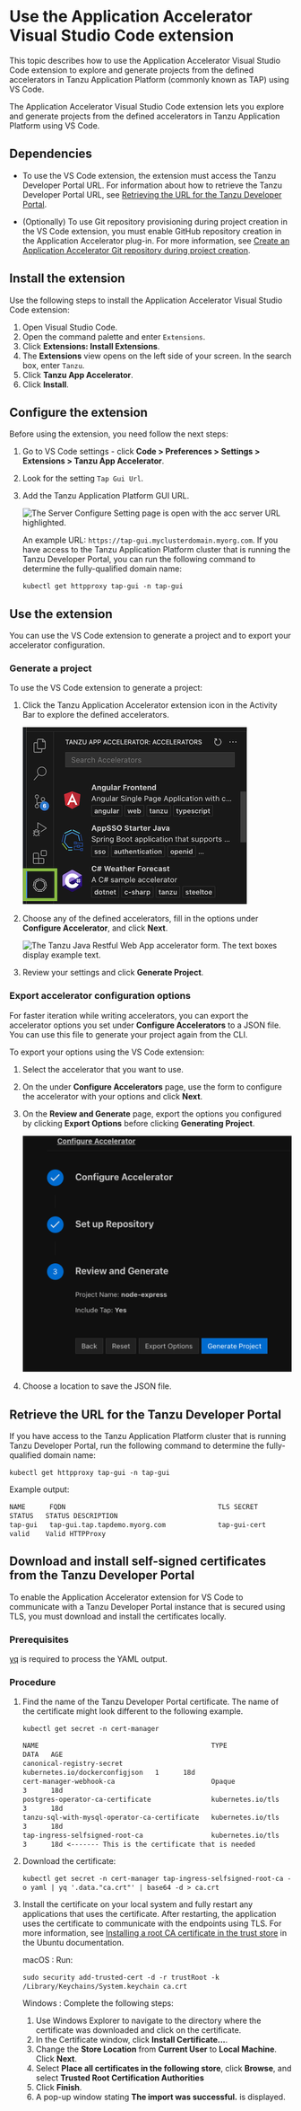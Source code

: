 # Use the Application Accelerator Visual Studio Code extension

This topic describes how to use the Application Accelerator Visual Studio Code extension to explore
and generate projects from the defined accelerators in Tanzu Application Platform (commonly known as TAP) using VS Code.

The Application Accelerator Visual Studio Code extension lets you explore and generate projects
from the defined accelerators in Tanzu Application Platform using VS Code.

## <a id="dependencies"></a> Dependencies

- To use the VS Code extension, the extension must access the Tanzu Developer Portal URL.
  For information about how to retrieve the Tanzu Developer Portal URL, see
  [Retrieving the URL for the Tanzu Developer Portal](#fqdn-tap-gui-url).

- (Optionally) To use Git repository provisioning during project creation in the VS Code extension,
you must enable GitHub repository creation in the Application Accelerator plug-in.
For more information, see [Create an Application Accelerator Git repository during project creation](../tap-gui/plugins/application-accelerator-git-repo.hbs.md).

## <a id="vs-code-app-accel-install"></a> Install the extension

Use the following steps to install the Application Accelerator Visual Studio Code extension:

1. Open Visual Studio Code.
1. Open the command palette and enter `Extensions`.
1. Click **Extensions: Install Extensions**.
1. The **Extensions** view opens on the left side of your screen. In the search box, enter `Tanzu`.
1. Click **Tanzu App Accelerator**.
1. Click **Install**.

## <a id="configure-the-extension"></a> Configure the extension

Before using the extension, you need follow the next steps:

1. Go to VS Code settings - click **Code > Preferences > Settings > Extensions > Tanzu App Accelerator**.

2. Look for the setting `Tap Gui Url`.

3. Add the Tanzu Application Platform GUI URL.

   ![The Server Configure Setting page is open with the acc server URL highlighted.](../images/app-accelerators-vscode-settings-tap-gui-url.png)

    An example URL: `https://tap-gui.myclusterdomain.myorg.com`. If you have access to the Tanzu
    Application Platform cluster that is running the Tanzu Developer Portal, you can run the
    following command to determine the fully-qualified domain name:

    ```console
    kubectl get httpproxy tap-gui -n tap-gui
    ```

## <a id="using-the-extension"></a> Use the extension

You can use the VS Code extension to generate a project and to export your accelerator configuration.

### <a id="generate-project"></a> Generate a project

To use the VS Code extension to generate a project:

1. Click the Tanzu Application Accelerator extension icon in the Activity Bar to explore the defined accelerators.

    ![In the VS Code Activity Bar, the Tanzu Application Accelerator icon is highlighted.](../images/app-accelerators-vscode-icon.png)

1. Choose any of the defined accelerators, fill in the options under **Configure Accelerator**, and click **Next**.

    ![The Tanzu Java Restful Web App accelerator form. The text boxes display example text.](../images/app-accelerators-vscode-form.png)

1. Review your settings and click **Generate Project**.

### <a id="export-options"></a> Export accelerator configuration options

For faster iteration while writing accelerators, you can export the accelerator options you set under
**Configure Accelerators** to a JSON file. You can use this file to generate your project again from the CLI.

To export your options using the VS Code extension:

1. Select the accelerator that you want to use.

1. On the under **Configure Accelerators** page, use the form to configure the accelerator with your
   options and click **Next**.

1. On the **Review and Generate** page, export the options you configured by clicking **Export Options**
   before clicking **Generating Project**.

    ![The Review and Generate page with the Export Options button highlighted.](images/export-options-vscode.png)

1. Choose a location to save the JSON file.

## <a id="fqdn-tap-gui-url"></a> Retrieve the URL for the Tanzu Developer Portal

If you have access to the Tanzu Application Platform cluster that is running Tanzu Developer Portal,
run the following command to determine the fully-qualified domain name:

```console
kubectl get httpproxy tap-gui -n tap-gui
```

Example output:

```console
NAME      FQDN                                      TLS SECRET     STATUS   STATUS DESCRIPTION
tap-gui   tap-gui.tap.tapdemo.myorg.com             tap-gui-cert   valid    Valid HTTPProxy
```

## <a id="dl-inst-ss-certs"></a>Download and install self-signed certificates from the Tanzu Developer Portal

To enable the Application Accelerator extension for VS Code to communicate with a Tanzu Developer Portal instance that is secured using TLS, you must download and install the certificates locally.

### <a id="ss-certs-prereqs"></a>Prerequisites

[yq](https://github.com/mikefarah/yq) is required to process the YAML output.

### <a id="ss-certs-procedure"></a>Procedure

1. Find the name of the Tanzu Developer Portal certificate. The name of the certificate
might look different to the following example.

    ```console
    kubectl get secret -n cert-manager
    ```

    ```console
    NAME                                           TYPE                             DATA   AGE
    canonical-registry-secret                      kubernetes.io/dockerconfigjson   1      18d
    cert-manager-webhook-ca                        Opaque                           3      18d
    postgres-operator-ca-certificate               kubernetes.io/tls                3      18d
    tanzu-sql-with-mysql-operator-ca-certificate   kubernetes.io/tls                3      18d
    tap-ingress-selfsigned-root-ca                 kubernetes.io/tls                3      18d <------- This is the certificate that is needed
    ```

2. Download the certificate:

    ```console
    kubectl get secret -n cert-manager tap-ingress-selfsigned-root-ca -o yaml | yq '.data."ca.crt"' | base64 -d > ca.crt
    ```

3. Install the certificate on your local system and fully restart any applications that uses
the certificate. After restarting, the application uses the certificate to communicate with the
endpoints using TLS. For more information, see [Installing a root CA certificate in the trust store](https://ubuntu.com/server/docs/security-trust-store) in the Ubuntu documentation.

    macOS
    : Run:

      ```console
      sudo security add-trusted-cert -d -r trustRoot -k /Library/Keychains/System.keychain ca.crt
      ```

    Windows
    : Complete the following steps:

      1. Use Windows Explorer to navigate to the directory where the certificate was downloaded and click on the certificate.
      2. In the Certificate window, click **Install Certificate...**.
      3. Change the **Store Location** from **Current User** to **Local Machine**. Click **Next**.
      4. Select **Place all certificates in the following store**, click **Browse**, and select **Trusted Root Certification Authorities**
      5. Click **Finish**.
      6. A pop-up window stating **The import was successful.** is displayed.
